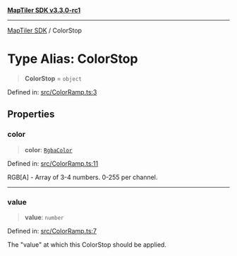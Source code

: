 [**MapTiler SDK v3.3.0-rc1**](../README.md)

***

[MapTiler SDK](../README.md) / ColorStop

# Type Alias: ColorStop

> **ColorStop** = `object`

Defined in: [src/ColorRamp.ts:3](https://github.com/maptiler/maptiler-sdk-js/blob/d9cb958ebf063ecde2f6f583eb172e5a83460e6a/src/ColorRamp.ts#L3)

## Properties

### color

> **color**: [`RgbaColor`](RgbaColor.md)

Defined in: [src/ColorRamp.ts:11](https://github.com/maptiler/maptiler-sdk-js/blob/d9cb958ebf063ecde2f6f583eb172e5a83460e6a/src/ColorRamp.ts#L11)

RGB[A] - Array of 3-4 numbers. 0-255 per channel.

***

### value

> **value**: `number`

Defined in: [src/ColorRamp.ts:7](https://github.com/maptiler/maptiler-sdk-js/blob/d9cb958ebf063ecde2f6f583eb172e5a83460e6a/src/ColorRamp.ts#L7)

The "value" at which this ColorStop should be applied.
